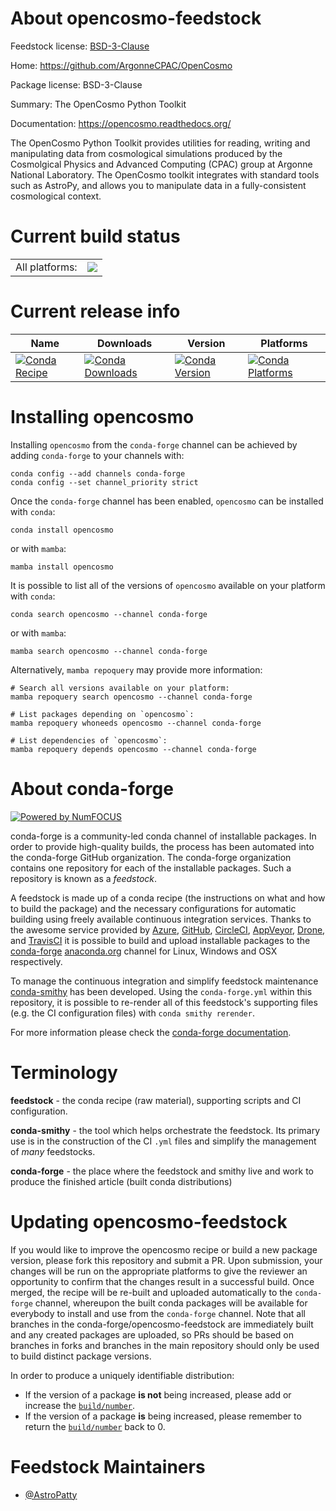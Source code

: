 About opencosmo-feedstock
=========================

Feedstock license: [BSD-3-Clause](https://github.com/conda-forge/opencosmo-feedstock/blob/main/LICENSE.txt)

Home: https://github.com/ArgonneCPAC/OpenCosmo

Package license: BSD-3-Clause

Summary: The OpenCosmo Python Toolkit

Documentation: https://opencosmo.readthedocs.org/

The OpenCosmo Python Toolkit provides utilities for reading, writing and manipulating data from cosmological simulations produced by the Cosmolgical Physics and Advanced Computing (CPAC) group at Argonne National Laboratory. The OpenCosmo toolkit integrates with standard tools such as AstroPy, and allows you to manipulate data in a fully-consistent cosmological context.


Current build status
====================


<table><tr><td>All platforms:</td>
    <td>
      <a href="https://dev.azure.com/conda-forge/feedstock-builds/_build/latest?definitionId=26082&branchName=main">
        <img src="https://dev.azure.com/conda-forge/feedstock-builds/_apis/build/status/opencosmo-feedstock?branchName=main">
      </a>
    </td>
  </tr>
</table>

Current release info
====================

| Name | Downloads | Version | Platforms |
| --- | --- | --- | --- |
| [![Conda Recipe](https://img.shields.io/badge/recipe-opencosmo-green.svg)](https://anaconda.org/conda-forge/opencosmo) | [![Conda Downloads](https://img.shields.io/conda/dn/conda-forge/opencosmo.svg)](https://anaconda.org/conda-forge/opencosmo) | [![Conda Version](https://img.shields.io/conda/vn/conda-forge/opencosmo.svg)](https://anaconda.org/conda-forge/opencosmo) | [![Conda Platforms](https://img.shields.io/conda/pn/conda-forge/opencosmo.svg)](https://anaconda.org/conda-forge/opencosmo) |

Installing opencosmo
====================

Installing `opencosmo` from the `conda-forge` channel can be achieved by adding `conda-forge` to your channels with:

```
conda config --add channels conda-forge
conda config --set channel_priority strict
```

Once the `conda-forge` channel has been enabled, `opencosmo` can be installed with `conda`:

```
conda install opencosmo
```

or with `mamba`:

```
mamba install opencosmo
```

It is possible to list all of the versions of `opencosmo` available on your platform with `conda`:

```
conda search opencosmo --channel conda-forge
```

or with `mamba`:

```
mamba search opencosmo --channel conda-forge
```

Alternatively, `mamba repoquery` may provide more information:

```
# Search all versions available on your platform:
mamba repoquery search opencosmo --channel conda-forge

# List packages depending on `opencosmo`:
mamba repoquery whoneeds opencosmo --channel conda-forge

# List dependencies of `opencosmo`:
mamba repoquery depends opencosmo --channel conda-forge
```


About conda-forge
=================

[![Powered by
NumFOCUS](https://img.shields.io/badge/powered%20by-NumFOCUS-orange.svg?style=flat&colorA=E1523D&colorB=007D8A)](https://numfocus.org)

conda-forge is a community-led conda channel of installable packages.
In order to provide high-quality builds, the process has been automated into the
conda-forge GitHub organization. The conda-forge organization contains one repository
for each of the installable packages. Such a repository is known as a *feedstock*.

A feedstock is made up of a conda recipe (the instructions on what and how to build
the package) and the necessary configurations for automatic building using freely
available continuous integration services. Thanks to the awesome service provided by
[Azure](https://azure.microsoft.com/en-us/services/devops/), [GitHub](https://github.com/),
[CircleCI](https://circleci.com/), [AppVeyor](https://www.appveyor.com/),
[Drone](https://cloud.drone.io/welcome), and [TravisCI](https://travis-ci.com/)
it is possible to build and upload installable packages to the
[conda-forge](https://anaconda.org/conda-forge) [anaconda.org](https://anaconda.org/)
channel for Linux, Windows and OSX respectively.

To manage the continuous integration and simplify feedstock maintenance
[conda-smithy](https://github.com/conda-forge/conda-smithy) has been developed.
Using the ``conda-forge.yml`` within this repository, it is possible to re-render all of
this feedstock's supporting files (e.g. the CI configuration files) with ``conda smithy rerender``.

For more information please check the [conda-forge documentation](https://conda-forge.org/docs/).

Terminology
===========

**feedstock** - the conda recipe (raw material), supporting scripts and CI configuration.

**conda-smithy** - the tool which helps orchestrate the feedstock.
                   Its primary use is in the construction of the CI ``.yml`` files
                   and simplify the management of *many* feedstocks.

**conda-forge** - the place where the feedstock and smithy live and work to
                  produce the finished article (built conda distributions)


Updating opencosmo-feedstock
============================

If you would like to improve the opencosmo recipe or build a new
package version, please fork this repository and submit a PR. Upon submission,
your changes will be run on the appropriate platforms to give the reviewer an
opportunity to confirm that the changes result in a successful build. Once
merged, the recipe will be re-built and uploaded automatically to the
`conda-forge` channel, whereupon the built conda packages will be available for
everybody to install and use from the `conda-forge` channel.
Note that all branches in the conda-forge/opencosmo-feedstock are
immediately built and any created packages are uploaded, so PRs should be based
on branches in forks and branches in the main repository should only be used to
build distinct package versions.

In order to produce a uniquely identifiable distribution:
 * If the version of a package **is not** being increased, please add or increase
   the [``build/number``](https://docs.conda.io/projects/conda-build/en/latest/resources/define-metadata.html#build-number-and-string).
 * If the version of a package **is** being increased, please remember to return
   the [``build/number``](https://docs.conda.io/projects/conda-build/en/latest/resources/define-metadata.html#build-number-and-string)
   back to 0.

Feedstock Maintainers
=====================

* [@AstroPatty](https://github.com/AstroPatty/)


